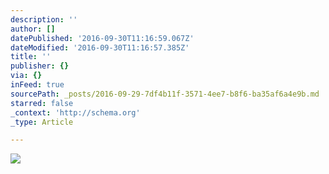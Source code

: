 ```yaml
---
description: ''
author: []
datePublished: '2016-09-30T11:16:59.067Z'
dateModified: '2016-09-30T11:16:57.385Z'
title: ''
publisher: {}
via: {}
inFeed: true
sourcePath: _posts/2016-09-29-7df4b11f-3571-4ee7-b8f6-ba35af6a4e9b.md
starred: false
_context: 'http://schema.org'
_type: Article

---
```

![](https://the-grid-user-content.s3-us-west-2.amazonaws.com/521d66c1-0819-44f5-9e64-5b9659da2105.jpg)